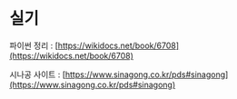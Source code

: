 # 실기

파이썬 정리 : [https://wikidocs.net/book/6708](https://wikidocs.net/book/6708)

시나공 사이트 : [https://www.sinagong.co.kr/pds#sinagong](https://www.sinagong.co.kr/pds#sinagong)



